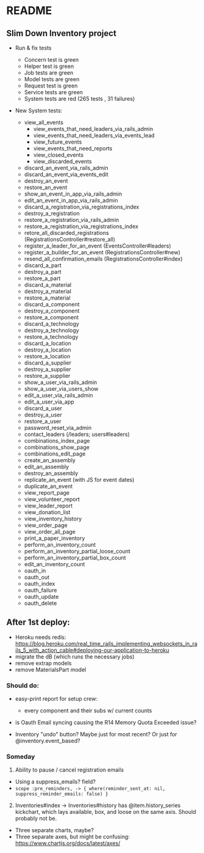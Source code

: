 # README
## Slim Down Inventory project

* Run & fix tests
  - Concern test is green
  - Helper test is green
  - Job tests are green
  - Model tests are green
  - Request test is green
  - Service tests are green
  - System tests are red (265 tests , 31 failures)

* New System tests:
  - view_all_events
    - view_events_that_need_leaders_via_rails_admin
    - view_events_that_need_leaders_via_events_lead
    - view_future_events
    - view_events_that_need_reports
    - view_closed_events
    - view_discarded_events
  - discard_an_event_via_rails_admin
  - discard_an_event_via_events_edit
  - destroy_an_event
  - restore_an_event
  - show_an_event_in_app_via_rails_admin
  - edit_an_event_in_app_via_rails_admin
  - discard_a_registration_via_registrations_index
  - destroy_a_registration
  - restore_a_registration_via_rails_admin
  - restore_a_registration_via_registrations_index
  - retore_all_discarded_registrations (RegistrationsController#restore_all)
  - register_a_leader_for_an_event (EventsController#leaders)
  - register_a_builder_for_an_event (RegistrationsController#new)
  - resend_all_confirmation_emails (RegistrationsController#index)
  - discard_a_part
  - destroy_a_part
  - restore_a_part
  - discard_a_material
  - destroy_a_material
  - restore_a_material
  - discard_a_component
  - destroy_a_component
  - restore_a_component
  - discard_a_technology
  - destroy_a_technology
  - restore_a_technology
  - discard_a_location
  - destroy_a_location
  - restore_a_location
  - discard_a_supplier
  - destroy_a_supplier
  - restore_a_supplier
  - show_a_user_via_rails_admin
  - show_a_user_via_users_show
  - edit_a_user_via_rails_admin
  - edit_a_user_via_app
  - discard_a_user
  - destroy_a_user
  - restore_a_user
  - password_reset_via_admin
  - contact_leaders (/leaders; users#leaders)
  - combinations_index_page
  - combinations_show_page
  - combinations_edit_page
  - create_an_assembly
  - edit_an_assembly
  - destroy_an_assembly
  - replicate_an_event (with JS for event dates)
  - duplicate_an_event
  - view_report_page
  - view_volunteer_report
  - view_leader_report
  - view_donation_list
  - view_inventory_history
  - view_order_page
  - view_order_all_page
  - print_a_paper_inventory
  - perform_an_inventory_count
  - perform_an_inventory_partial_loose_count
  - perform_an_inventory_partial_box_count
  - edit_an_inventory_count
  - oauth_in
  - oauth_out
  - oauth_index
  - oauth_failure
  - oauth_update
  - oauth_delete

## After 1st deploy:
- Heroku needs redis: https://blog.heroku.com/real_time_rails_implementing_websockets_in_rails_5_with_action_cable#deploying-our-application-to-heroku
- migrate the dB (which runs the necessary jobs)
- remove extrap models
- remove MaterialsPart model

### Should do:
- easy-print report for setup crew:
  - every component and their subs w/ current counts

- is Oauth Email syncing causing the R14 Memory Quota Exceeded issue?

- Inventory "undo" button? Maybe just for most recent? Or just for @inventory.event_based?

### Someday
1. Ability to pause / cancel registration emails
  - Using a suppress_emails? field?
  - `scope :pre_reminders, -> { where(reminder_sent_at: nil, suppress_reminder_emails: false) }`

2. Inventories#index -> Inventories#history has @item.history_series kickchart, which lays available, box, and loose on the same axis. Should probably not be.
  - Three separate charts, maybe?
  - Three separate axes, but might be confusing: https://www.chartjs.org/docs/latest/axes/
